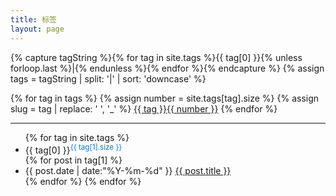 ```yaml
---
title: 标签
layout: page
---
```


{% capture tagString %}{% for tag in site.tags %}{{ tag[0] }}{% unless forloop.last %}|{% endunless %}{% endfor %}{% endcapture %}
{% assign tags = tagString | split: '|' | sort: 'downcase' %}

<div>
  {% for tag in tags %}
  {% assign number = site.tags[tag].size %}
  {% assign slug = tag | replace: ' ', '_' %}
<a class="tagbox" href="#{{ slug }}" rel="{{ number }}">{{ tag }}<span>{{ number }}</span></a>
  {% endfor %}
</div>

<hr>
<ul class="listing">
{% for tag in site.tags %}
  <li class="listing-seperator" id="{{ tag[0] }}">{{ tag[0] }}<sup style="color:#07e">{{ tag[1].size }}</sup></li>
{% for post in tag[1] %}
  <li class="listing-item">
  <time datetime="{{ post.date | date:"%Y-%m-%d" }}">{{ post.date | date:"%Y-%m-%d" }}</time>
  <a href="{{ site.url }}{{ post.url }}" title="{{ post.title }}">{{ post.title }}</a>
  </li>
{% endfor %}
{% endfor %}
</ul>
